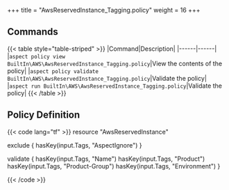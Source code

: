 +++
title = "AwsReservedInstance_Tagging.policy"
weight = 16
+++

## Commands

{{< table style="table-striped" >}}
|Command|Description|
|------|------|
|`aspect policy view BuiltIn\AWS\AwsReservedInstance_Tagging.policy`|View the contents of the policy|
|`aspect policy validate BuiltIn\AWS\AwsReservedInstance_Tagging.policy`|Validate the policy|
|`aspect run BuiltIn\AWS\AwsReservedInstance_Tagging.policy`|Validate the policy|
{{< /table >}}

## Policy Definition
{{< code lang="tf" >}}
resource "AwsReservedInstance"

exclude {
    hasKey(input.Tags, "AspectIgnore")
}

validate {
    hasKey(input.Tags, "Name")
    hasKey(input.Tags, "Product")
    hasKey(input.Tags, "Product-Group")
    hasKey(input.Tags, "Environment")
}

{{< /code >}}

